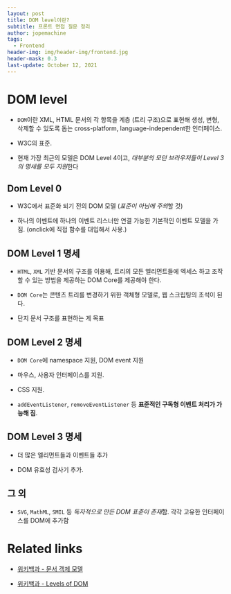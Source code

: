 ```yaml
---
layout: post
title: DOM level이란?
subtitle: 프론트 면접 질문 정리
author: jopemachine
tags:
  - Frontend
header-img: img/header-img/frontend.jpg
header-mask: 0.3
last-update: October 12, 2021
---
```


# DOM level

- `DOM`이란 XML, HTML 문서의 각 항목을 계층 (트리 구조)으로 표현해 생성, 변형, 삭제할 수 있도록 돕는 cross-platform, language-independent한 인터페이스.

- W3C의 표준.

- 현재 가장 최근의 모델은 DOM Level 4이고, *대부분의 모던 브라우저들이 Level 3의 명세를 모두 지원*한다

## Dom Level 0

- W3C에서 표준화 되기 전의 DOM 모델 (*표준이 아님에 주의*할 것)

- 하나의 이벤트에 하나의 이벤트 리스너만 연결 가능한 기본적인 이벤트 모델을 가짐. (onclick에 직접 함수를 대입해서 사용.)

## DOM Level 1 명세

- `HTML`, `XML` 기반 문서의 구조를 이용해, 트리의 모든 엘리먼트들에 엑세스 하고 조작할 수 있는 방법을 제공하는 DOM Core를 제공해야 한다.

- `DOM Core`는 콘텐츠 트리를 변경하기 위한 객체형 모델로, 웹 스크립팅의 초석이 된다.

- 단지 문서 구조를 표현하는 게 목표

## DOM Level 2 명세

- `DOM Core`에 namespace 지원, DOM event 지원

- 마우스, 사용자 인터페이스를 지원.

- CSS 지원.

- `addEventListener`, `removeEventListener` 등 **표준적인 구독형 이벤트 처리가 가능해 짐**.

## DOM Level 3 명세

- 더 많은 엘리먼트들과 이벤트들 추가

- DOM 유효성 검사기 추가.

## 그 외

- `SVG`, `MathML`, `SMIL` 등 *독자적으로 만든 DOM 표준이 존재*함. 각각 고유한 인터페이스를 DOM에 추가함

# Related links

- [위키백과 - 문서 객체 모델](https://ko.wikipedia.org/wiki/%EB%AC%B8%EC%84%9C_%EA%B0%9D%EC%B2%B4_%EB%AA%A8%EB%8D%B8)

- [위키백과 - Levels of DOM](https://en.wikipedia.org/wiki/Document_Object_Model#Levels_of_DOM)
